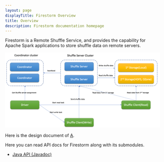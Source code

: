 ```yaml
---
layout: page
displayTitle: Firestorm Overview
title: Overview
description: Firestorm documentation homepage
---
```


Firestorm is a Remote Shuffle Service, and provides the capability for Apache Spark applications
to store shuffle data on remote servers.


![Rss Architecture](asset/rss_architecture.png)


Here is the design document of [A](pageA.html). 


Here you can read API docs for Firestorm along with its submodules.

- [Java API (Javadoc)](apidocs/index.html)